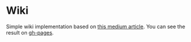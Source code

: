 # Wiki

Simple wiki implementation based on [this medium article](https://medium.com/@trstringer/a-simple-personal-wiki-using-a-little-python-and-a-small-git-hook-c352fc5cca8b). You can see the result on [gh-pages](https://kecksdose.github.io/wiki).
